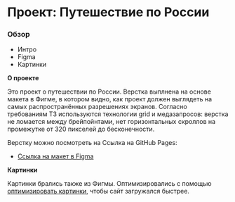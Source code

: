 # Проект: Путешествие по России

### Обзор

- Интро
- Figma
- Картинки

**О проекте**

Это проект о путешествии по России. Верстка выплнена на основе макета в Фигме, в котором видно, как проект должен выглядеть на самых распространённых разрешениях экранов.
Согласно требованиям ТЗ используются технологии grid и медазапросов: верстка не ломается между брейпойнтами, нет горизонтальных скроллов на промежутке от 320 пикселей до бесконечности.

Верстку можно посмотреть на
Ссылка на GitHub Pages:

- [Ссылка на макет в Figma](https://www.figma.com/file/5S2WSbEFL6awjVWJ0NWL8Q/Sprint-3_-Russia-_-desktop-mobile?node-id=28503%3A0)

**Картинки**

Картинки брались также из Фигмы. Оптимизировались с помощью [оптимизировать картинки](https://tinypng.com/), чтобы сайт загружался быстрее.
